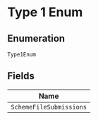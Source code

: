
# Type 1 Enum

## Enumeration

`Type1Enum`

## Fields

| Name |
|  --- |
| `SchemeFileSubmissions` |

